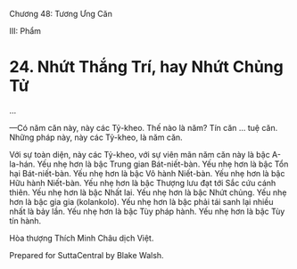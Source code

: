  

Chương 48: Tương Ưng Căn

III: Phẩm

# 24\. Nhứt Thắng Trí, hay Nhứt Chủng Tử

…

—Có năm căn này, này các Tỷ-kheo. Thế nào là năm? Tín căn … tuệ căn. Những pháp này, này các Tỷ-kheo, là năm căn.

Với sự toàn diện, này các Tỷ-kheo, với sự viên mãn năm căn này là bậc A-la-hán. Yếu nhẹ hơn là bậc Trung gian Bát-niết-bàn. Yếu nhẹ hơn là bậc Tổn hại Bát-niết-bàn. Yếu nhẹ hơn là bậc Vô hành Niết-bàn. Yếu nhẹ hơn là bậc Hữu hành Niết-bàn. Yếu nhẹ hơn là bậc Thượng lưu đạt tới Sắc cứu cánh thiên. Yếu nhẹ hơn là bậc Nhất lai. Yếu nhẹ hơn là bậc Nhứt chủng. Yếu nhẹ hơn là bậc gia gia (kolankolo). Yếu nhẹ hơn là bậc phải tái sanh lại nhiều nhất là bảy lần. Yếu nhẹ hơn là bậc Tùy pháp hành. Yếu nhẹ hơn là bậc Tùy tín hành.

Hòa thượng Thích Minh Châu dịch Việt.

Prepared for SuttaCentral by Blake Walsh.
